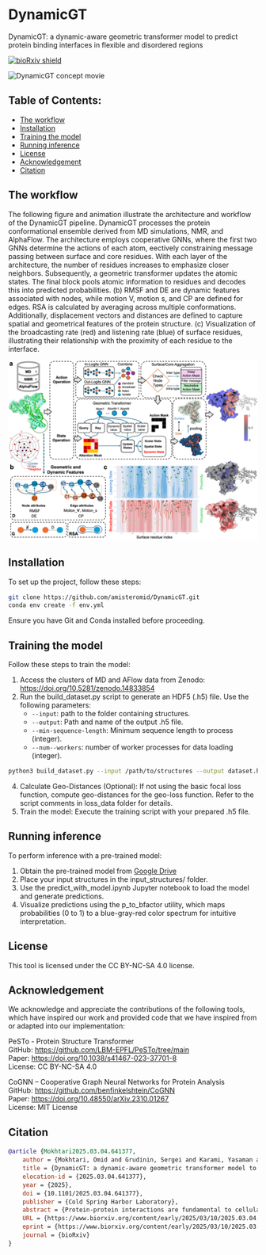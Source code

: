 # DynamicGT
DynamicGT: a dynamic-aware geometric transformer model to predict protein binding interfaces in flexible and disordered regions

[![bioRxiv shield](https://img.shields.io/badge/bioRxiv-1709.01233-green.svg?style=flat)](https://www.biorxiv.org/content/10.1101/2025.03.04.641377v1)

![DynamicGT concept movie](states.gif)

## Table of Contents: 
- [The workflow](#The-workflow)
- [Installation](#Installation)
- [Training the model](#Training-the-model)
- [Running inference](#Running-inference)
- [License](#License)
- [Acknowledgement](#Acknowledgement)
- [Citation](#Citation)

## The workflow
The following figure and animation illustrate the architecture and workflow of the DynamicGT pipeline. DynamicGT processes the protein conformational ensemble derived from MD simulations, NMR, and AlphaFlow. The architecture employs cooperative GNNs, where the first two GNNs determine the actions of each atom, eectively constraining message passing between surface and core residues. With each layer of the architecture, the number of residues increases to emphasize closer neighbors. Subsequently, a geometric transformer updates the atomic states. The final block pools atomic information to residues and decodes this into predicted probabilities. (b) RMSF and DE are dynamic features associated with nodes, while motion V, motion s, and CP are defined for edges. RSA is calculated by averaging across multiple conformations. Additionally, displacement vectors and distances are defined to capture spatial and geometrical features of the protein structure. (c) Visualization of the broadcasting rate (red) and listening rate (blue) of surface residues, illustrating their relationship with the proximity of each residue to the interface.

![DynamicGT concept workflow](Arch.png)

## **Installation**
To set up the project, follow these steps:

```bash
git clone https://github.com/amisteromid/DynamicGT.git
conda env create -f env.yml
```
Ensure you have Git and Conda installed before proceeding.
## **Training the model**
Follow these steps to train the model:
1. Access the clusters of MD and AFlow data from Zenodo:
https://doi.org/10.5281/zenodo.14833854
2. Run the build_dataset.py script to generate an HDF5 (.h5) file. Use the following parameters:
   - ``--input``: path to the folder containing structures.
   - ``--output``: Path and name of the output .h5 file.
   - ``--min-sequence-length``:  Minimum sequence length to process (integer).
   - ``--num--workers``:  number of worker processes for data loading (integer).
```bash
python3 build_dataset.py --input /path/to/structures --output dataset.h5 --min-sequence-length 10 --num-workers 4
```
4. Calculate Geo-Distances (Optional):
If not using the basic focal loss function, compute geo-distances for the geo-loss function. Refer to the script comments in loss_data folder for details.
5. Train the model:
Execute the training script with your prepared .h5 file.

## **Running inference**
To perform inference with a pre-trained model:
1. Obtain the pre-trained model from [Google Drive](https://drive.google.com/file/d/1puehNHhu6JSjH-ZZetdNaVo6ftU-Oj1x/view?usp=sharing)
2. Place your input structures in the input_structures/ folder.
3. Use the predict_with_model.ipynb Jupyter notebook to load the model and generate predictions.
4. Visualize predictions using the p_to_bfactor utility, which maps probabilities (0 to 1) to a blue-gray-red color spectrum for intuitive interpretation.

## **License**
This tool is licensed under the CC BY-NC-SA 4.0 license.

## **Acknowledgement**
We acknowledge and appreciate the contributions of the following tools, which have inspired our work and provided code that we have inspired from or adapted into our implementation:

PeSTo - Protein Structure Transformer<br>
GitHub: https://github.com/LBM-EPFL/PeSTo/tree/main<br>
Paper: https://doi.org/10.1038/s41467-023-37701-8<br>
License: CC BY-NC-SA 4.0<br>

CoGNN – Cooperative Graph Neural Networks for Protein Analysis<br>
GitHub: https://github.com/benfinkelshtein/CoGNN<br>
Paper: https://doi.org/10.48550/arXiv.2310.01267<br>
License: MIT License<br>

## **Citation**
```bibtex
@article {Mokhtari2025.03.04.641377,
	author = {Mokhtari, Omid and Grudinin, Sergei and Karami, Yasaman and Khakzad, Hamed},
	title = {DynamicGT: a dynamic-aware geometric transformer model to predict protein binding interfaces in flexible and disordered regions},
	elocation-id = {2025.03.04.641377},
	year = {2025},
	doi = {10.1101/2025.03.04.641377},
	publisher = {Cold Spring Harbor Laboratory},
	abstract = {Protein-protein interactions are fundamental to cellular processes, yet existing deep learning approaches for binding site prediction often rely on static structures, limiting their performance when disordered or flexible regions are involved. To address this, we introduce a novel dynamic-aware method for predicting protein-protein binding sites by integrating conformational dynamics into a cooperative graph neural network (Co-GNN) architecture with a geometric transformer (GT). Our approach uniquely encodes dynamic features at both the node (atom) and edge (interaction) levels, and consider both bound and unbound states to enhance model generalization. The dynamic regulation of message passing between core and surface residues optimizes the identification of critical interactions for efficient information transfer. We trained our model on an extensive overall 1-ms molecular dynamics simulations dataset across multiple benchmarks as the gold standard and further extended it by adding generated conformations by AlphaFlow. Comprehensive evaluation on diverse independent datasets containing disordered, transient, and unbound structures showed that incorporating dynamic features in cooperative architecture significantly boosts prediction accuracy when flexibility matters, and requires substantially less amount of data than leading static models.Competing Interest StatementThe authors have declared no competing interest.},
	URL = {https://www.biorxiv.org/content/early/2025/03/10/2025.03.04.641377},
	eprint = {https://www.biorxiv.org/content/early/2025/03/10/2025.03.04.641377.full.pdf},
	journal = {bioRxiv}
}
```
